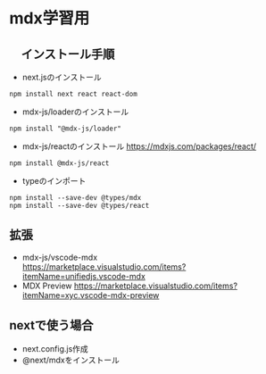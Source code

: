# mdx学習用

## 　インストール手順
- next.jsのインストール

```shell
npm install next react react-dom
```

- mdx-js/loaderのインストール
```shell
npm install "@mdx-js/loader" 
```

- mdx-js/reactのインストール
https://mdxjs.com/packages/react/
```shell
npm install @mdx-js/react
```

- typeのインポート
```shell
npm install --save-dev @types/mdx
npm install --save-dev @types/react
```

## 拡張
- mdx-js/vscode-mdx  
https://marketplace.visualstudio.com/items?itemName=unifiedjs.vscode-mdx
- MDX Preview
https://marketplace.visualstudio.com/items?itemName=xyc.vscode-mdx-preview

## nextで使う場合
- next.config.js作成
- @next/mdxをインストール

